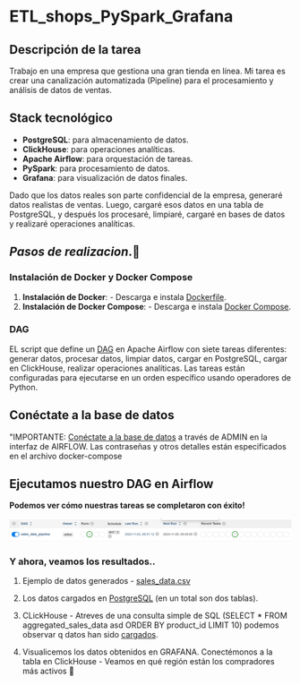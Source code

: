 # ETL_shops_PySpark_Grafana

## Descripción de la tarea
Trabajo en una empresa que gestiona una gran tienda en línea.
Mi tarea es crear una canalización automatizada (Pipeline) para el procesamiento 
y análisis de datos de ventas.

## Stack tecnológico
- **PostgreSQL**: para almacenamiento de datos.
- **ClickHouse**: para operaciones analíticas.
- **Apache Airflow**: para orquestación de tareas.
- **PySpark**: para procesamiento de datos.
- **Grafana**: para visualización de datos finales.

Dado que los datos reales son parte confidencial de la empresa, 
generaré datos realistas de ventas. Luego, cargaré esos datos en una tabla de PostgreSQL, 
y después los procesaré, limpiaré, cargaré en bases de datos y realizaré operaciones analíticas.

## *Pasos de realizacion*.🚀

### Instalación de Docker y Docker Compose

1. **Instalación de Docker**: - Descarga e instala  [Dockerfile](https://github.com/elena210910/ETL_shops_PySpark_Grafana/blob/main/Docker/Dockerfile).
2. **Instalación de Docker Compose**: - Descarga e instala [Docker Compose](https://github.com/elena210910/ETL_shops_PySpark_Grafana/blob/main/Docker/docker-compose).



### DAG

EL script que define un [DAG](https://github.com/elena210910/ETL_shops_PySpark_Grafana/blob/main/Dag) en Apache Airflow con siete tareas diferentes: 
generar datos, procesar datos, limpiar datos, cargar en PostgreSQL, cargar en ClickHouse,
realizar operaciones analíticas. Las tareas están 
configuradas para ejecutarse en un orden específico usando operadores de Python.

## Conéctate a la base de datos

"IMPORTANTE: [Conéctate a la base de datos](https://github.com/elena210910/ETL_shops_PySpark_Grafana/blob/main/admin.PNG) a través de ADMIN en la interfaz de AIRFLOW.
Las contraseñas y otros detalles están especificados en el archivo docker-compose

## Ejecutamos nuestro DAG en Airflow


**Podemos ver cómo nuestras tareas se completaron con éxito!**



![](https://github.com/elena210910/ETL_shops_PySpark_Grafana/blob/main/dag_succes.PNG)



### Y ahora, veamos los resultados..

1. Ejemplo de datos generados - [sales_data.csv](https://github.com/elena210910/ETL_shops_PySpark_Grafana/blob/main/ej_csv.PNG)
   
2. Los datos cargados en [PostgreSQL](https://github.com/elena210910/ETL_shops_PySpark_Grafana/blob/main/postgres.PNG) (en un total son dos tablas).
   
3. CLickHouse - Atreves de una consulta simple de SQL (SELECT *
                                                       FROM aggregated_sales_data asd 
                                                       ORDER BY product_id 
                                                       LIMIT 10)
   podemos observar q datos han sido [cargados](https://github.com/elena210910/ETL_shops_PySpark_Grafana/blob/main/click_tab.PNG).

4. Visualicemos los datos obtenidos en GRAFANA.
   Conectémonos a la tabla en ClickHouse - Veamos en qué región están los compradores más activos 🚀


